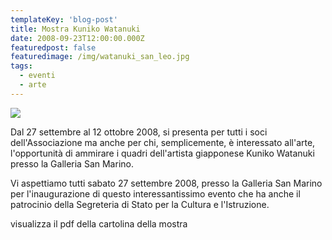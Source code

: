 ```yaml
---
templateKey: 'blog-post'
title: Mostra Kuniko Watanuki
date: 2008-09-23T12:00:00.000Z
featuredpost: false
featuredimage: /img/watanuki_san_leo.jpg
tags:
  - eventi
  - arte
---
```


![](/img/watanuki_san_leo.jpg)

Dal 27 settembre al 12 ottobre 2008, si presenta per tutti i soci dell'Associazione ma anche per chi, semplicemente, è interessato all'arte, l'opportunità di ammirare i quadri dell'artista giapponese Kuniko Watanuki presso la Galleria San Marino. 

 Vi aspettiamo tutti sabato 27 settembre 2008, presso la Galleria San Marino per l'inaugurazione di questo interessantissimo evento che ha anche il patrocinio della Segreteria di Stato per la Cultura e l'Istruzione. 

 visualizza il pdf della cartolina della mostra